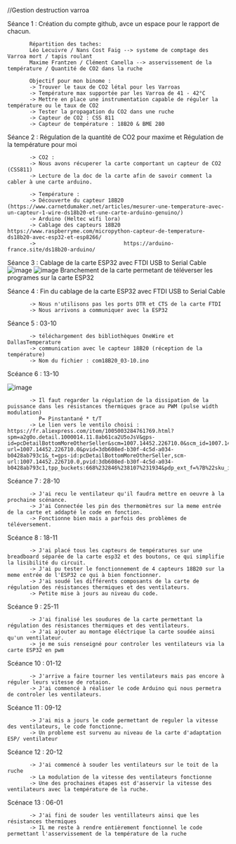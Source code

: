 //Gestion destruction varroa

Séance 1 : Création du compte github, avce un espace pour le rapport de chacun. 

           Répartition des taches: 
           Léo Lecuivre / Nans Cost Faig --> systeme de comptage des Varroa mort / tapis roulant
           Maxime Frantzen / Clément Canella --> asservissement de la température / Quantité de CO2 dans la ruche
           
           Objectif pour mon binome :
           -> Trouver le taux de CO2 létal pour les Varroas
           -> Température max supportée par les Varroa de 41 - 42°C 
           -> Mettre en place une instrumentation capable de réguler la température ou le taux de CO2
           -> Tester la propagation du CO2 dans une ruche
           -> Capteur de CO2 : CSS 811
           -> Capteur de température : 18B20 & BME 280
           
Séance 2 : Régulation de la quantité de CO2 pour maxime et Régulation de la température pour moi
           
           -> CO2 :
           -> Nous avons récuperer la carte comportant un capteur de CO2 (CSS811) 
           -> Lecture de la doc de la carte afin de savoir comment la cabler à une carte arduino. 
           
           -> Température :
           -> Découverte du capteur 18B20 (https://www.carnetdumaker.net/articles/mesurer-une-temperature-avec-un-capteur-1-wire-ds18b20-et-une-carte-arduino-genuino/)
           -> Arduino (Heltec wifi lora) 
           -> Cablage des capteurs 18B20 https://www.raspberryme.com/micropython-capteur-de-temperature-ds18b20-avec-esp32-et-esp8266/
           ->                            https://arduino-france.site/ds18b20-arduino/
           
Séance 3 : Cablage de la carte ESP32 avec FTDI USB to Serial Cable 
![image](https://user-images.githubusercontent.com/112617884/189360778-c8886a6e-c592-4317-80cd-269decfa1934.png)
![image](https://user-images.githubusercontent.com/112617884/189360934-a841aa2a-c13c-46d5-93b7-5d133744d8dc.png)
Branchement de la carte permetant de téléverser les programes sur la carte ESP32
           
Séance 4 : Fin du cablage de la carte ESP32 avec FTDI USB to Serial Cable 

           -> Nous n'utilisons pas les ports DTR et CTS de la carte FTDI
           -> Nous arrivons a communiquer avec la ESP32
       
Séance 5 :  03-10

           -> téléchargement des bibliothèques OneWire et DallasTemperature
           -> communication avec le capteur 18B20 (réception de la température)
           -> Nom du fichier : com18B20_03-10.ino
           
Scéance 6 : 13-10

![image](https://user-images.githubusercontent.com/112617884/195543164-0bad06e8-7334-4703-aa76-3087dcb779f7.png)

           -> Il faut regarder la régulation de la dissipation de la puissance dans les résistances thermiques grace au PWM (pulse width modulation) 
              P= Pinstantané * t/T
           -> Le lien vers le ventilo choisi : https://fr.aliexpress.com/item/1005003284761769.html?spm=a2g0o.detail.1000014.11.8ab61ca2U5oJsV&gps-id=pcDetailBottomMoreOtherSeller&scm=1007.14452.226710.0&scm_id=1007.14452.226710.0&scm-url=1007.14452.226710.0&pvid=3db608ed-b30f-4c5d-a034-b0428ab793c1&_t=gps-id:pcDetailBottomMoreOtherSeller,scm-url:1007.14452.226710.0,pvid:3db608ed-b30f-4c5d-a034-b0428ab793c1,tpp_buckets:668%232846%238107%231934&pdp_ext_f=%7B%22sku_id%22%3A%2212000025019612448%22%2C%22sceneId%22%3A%2230050%22%7D&pdp_npi=2%40dis%21EUR%211.89%211.65%21%21%21%21%21%40211b442116656511210336684e0b5d%2112000025019612448%21rec&ad_pvid=202210130152010484380121356153317682_2

Scéance 7 : 28-10

           -> J'ai recu le ventilateur qu'il faudra mettre en oeuvre à la prochaine scénance. 
           -> J'ai Connectée les pin des thermomètres sur la meme entrée de la carte et addapté le code en fonction. 
           -> Fonctionne bien mais a parfois des problèmes de téléversement. 
          
Scéance 8 : 18-11

           -> J'ai placé tous les capteurs de températures sur une breadboard séparée de la carte esp32 et des boutons, ce qui simplifie la lisibilité du circuit. 
           -> J'ai pu tester le fonctionnement de 4 capteurs 18B20 sur la meme entrée de l'ESP32 ce qui à bien fonctionner. 
           -> J'ai soudé les différents composants de la carte de régulation des résistances thermiques et des ventilateurs. 
           -> Petite mise à jours au niveau du code. 
           
Scéance 9 : 25-11

           -> J'ai finalisé les soudures de la carte permettant la régulation des résistances thermiques et des ventilateurs.
           -> J'ai ajouter au montage éléctrique la carte soudée ainsi qu'un ventilateur. 
           -> je me suis renseigné pour controler les ventilateurs via la carte ESP32 en pwm
           
Scéance 10 : 01-12

           -> J'arrive a faire tourner les ventilateurs mais pas encore à réguler leurs vitesse de rotaion. 
           -> J'ai commencé à réaliser le code Arduino qui nous permetra de controler les ventilateurs. 
           
Scéance 11 : 09-12

           -> J'ai mis a jours le code permettant de reguler la vitesse des ventilateurs, le code fonctionne.
           -> Un probleme est survenu au niveau de la carte d'adaptation ESP/ ventilateur 
           
Scéance 12 : 20-12 

           -> J'ai commencé à souder les ventilateurs sur le toit de la ruche
           -> La modulation de la vitesse des ventilateurs fonctionne
           -> Une des prochaines étapes est d'asservir la vitesse des ventilateurs avec la température de la ruche.
           
Scénace 13 : 06-01

           -> J'ai fini de souder les ventillateurs ainsi que les résistances thermiques 
           -> IL me reste à rendre entièrement fonctionnel le code permettant l'asservissement de la température de la ruche
